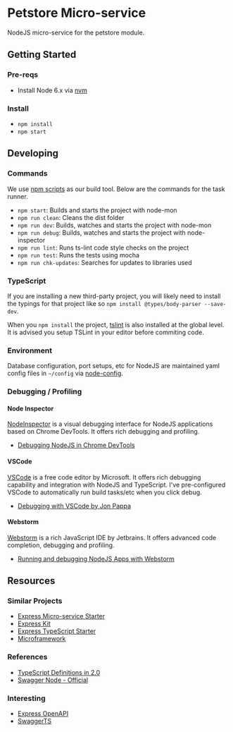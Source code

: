 # Petstore Micro-service
NodeJS micro-service for the petstore module.

## Getting Started

### Pre-reqs
- Install Node 6.x via [nvm](https://github.com/creationix/nvm)

### Install
- `npm install`
- `npm start`

## Developing

### Commands
We use [npm scripts](https://docs.npmjs.com/misc/scripts) as our build tool.
Below are the commands for the task runner.

- `npm start`: Builds and starts the project with node-mon
- `npm run clean`: Cleans the dist folder
- `npm run dev`: Builds, watches and starts the project with node-mon
- `npm run debug`: Builds, watches and starts the project with node-inspector
- `npm run lint`: Runs ts-lint code style checks on the project
- `npm run test`: Runs the tests using mocha
- `npm run chk-updates`: Searches for updates to libraries used

### TypeScript
If you are installing a new third-party project, you will likely need to install the typings for that
project like so `npm install @types/body-parser --save-dev`.

When you `npm install` the project, [tslint](http://palantir.github.io/tslint/) is also installed
at the global level. It is advised you setup TSLint in your editor before commiting code. 

### Environment
Database configuration, port setups, etc for NodeJS are maintained yaml config files in `~/config`
via [node-config](https://github.com/lorenwest/node-config).

### Debugging / Profiling

#### Node Inspector
[NodeInspector](https://github.com/node-inspector/node-inspector) is a visual debugging interface
for NodeJS applications based on Chrome DevTools. It offers rich debugging and profiling.

- [Debugging NodeJS in Chrome DevTools](https://mattdesl.svbtle.com/debugging-nodejs-in-chrome-devtools)

#### VSCode
[VSCode](https://code.visualstudio.com/) is a free code editor by Microsoft. It offers 
rich debugging capability and integration with NodeJS and TypeScript. I've pre-configured
VSCode to automatically run build tasks/etc when you click debug.

- [Debugging with VSCode by Jon Pappa](https://johnpapa.net/debugging-with-visual-studio-code/)

#### Webstorm
[Webstorm](https://www.jetbrains.com/webstorm/) is a rich JavaScript IDE by Jetbrains. It offers
advanced code completion, debugging and profiling.

- [Running and debugging NodeJS Apps with Webstorm](https://blog.jetbrains.com/webstorm/2014/02/running-and-debugging-node-js-application/)

## Resources

### Similar Projects
- [Express Micro-service Starter](https://github.com/ph0bos/express-microservice-starter)
- [Express Kit](https://github.com/iamchairs/expresskit)
- [Express TypeScript Starter](https://github.com/rjmacarthy/express-typescript-starter)
- [Microframework](https://github.com/pleerock/microframework)

### References
- [TypeScript Definitions in 2.0](https://blogs.msdn.microsoft.com/typescript/2016/06/15/the-future-of-declaration-files/)
- [Swagger Node - Official](https://github.com/swagger-api/swagger-node)

### Interesting
- [Express OpenAPI](https://github.com/kogosoftwarellc/express-openapi)
- [SwaggerTS](https://github.com/lukeautry/swagger-ts)

